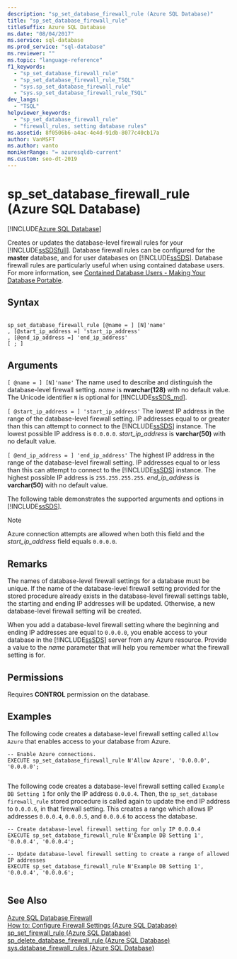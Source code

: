 ```yaml
---
description: "sp_set_database_firewall_rule (Azure SQL Database)"
title: "sp_set_database_firewall_rule"
titleSuffix: Azure SQL Database
ms.date: "08/04/2017"
ms.service: sql-database
ms.prod_service: "sql-database"
ms.reviewer: ""
ms.topic: "language-reference"
f1_keywords: 
  - "sp_set_database_firewall_rule"
  - "sp_set_database_firewall_rule_TSQL"
  - "sys.sp_set_database_firewall_rule"
  - "sys.sp_set_database_firewall_rule_TSQL"
dev_langs: 
  - "TSQL"
helpviewer_keywords: 
  - "sp_set_database_firewall_rule"
  - "firewall_rules, setting database rules"
ms.assetid: 8f0506b6-a4ac-4e4d-91db-8077c40cb17a
author: VanMSFT
ms.author: vanto
monikerRange: "= azuresqldb-current"
ms.custom: seo-dt-2019
---
```

# sp_set_database_firewall_rule (Azure SQL Database)
[!INCLUDE[Azure SQL Database](../../includes/applies-to-version/asdb.md)]

  Creates or updates the database-level firewall rules for your [!INCLUDE[ssSDSfull](../../includes/sssdsfull-md.md)]. Database firewall rules can be configured for the **master** database, and for user databases on [!INCLUDE[ssSDS](../../includes/sssds-md.md)]. Database firewall rules are particularly useful when using contained database users. For more information, see [Contained Database Users - Making Your Database Portable](../../relational-databases/security/contained-database-users-making-your-database-portable.md).  
  
## Syntax  
  
```  
  
sp_set_database_firewall_rule [@name = ] [N]'name'  
, [@start_ip_address =] 'start_ip_address'  
, [@end_ip_address =] 'end_ip_address'
[ ; ]  
```  
  
## Arguments  
`[ @name = ] [N]'name'`
 The name used to describe and distinguish the database-level firewall setting. *name* is **nvarchar(128)** with no default value. The Unicode identifier `N` is optional for [!INCLUDE[ssSDS_md](../../includes/sssds-md.md)]. 
  
`[ @start_ip_address = ] 'start_ip_address'`
 The lowest IP address in the range of the database-level firewall setting. IP addresses equal to or greater than this can attempt to connect to the [!INCLUDE[ssSDS](../../includes/sssds-md.md)] instance. The lowest possible IP address is `0.0.0.0`. *start_ip_address* is **varchar(50)** with no default value.  
  
`[ @end_ip_address = ] 'end_ip_address'`
 The highest IP address in the range of the database-level firewall setting. IP addresses equal to or less than this can attempt to connect to the [!INCLUDE[ssSDS](../../includes/sssds-md.md)] instance. The highest possible IP address is `255.255.255.255`. *end_ip_address* is **varchar(50)** with no default value.  
  
 The following table demonstrates the supported arguments and options in [!INCLUDE[ssSDS](../../includes/sssds-md.md)].  
  
> [!NOTE]  
>  Azure connection attempts are allowed when both this field and the *start_ip_address* field equals `0.0.0.0`.  
  
## Remarks  
 The names of database-level firewall settings for a database must be unique. If the name of the database-level firewall setting provided for the stored procedure already exists in the database-level firewall settings table, the starting and ending IP addresses will be updated. Otherwise, a new database-level firewall setting will be created.  
  
 When you add a database-level firewall setting where the beginning and ending IP addresses are equal to `0.0.0.0`, you enable access to your database in the [!INCLUDE[ssSDS](../../includes/sssds-md.md)] server from any Azure resource. Provide a value to the *name* parameter that will help you remember what the firewall setting is for.  
  
## Permissions  
 Requires **CONTROL** permission on the database.  
  
## Examples  
 The following code creates a database-level firewall setting called `Allow Azure` that enables access to your database from Azure.  
  
```  
-- Enable Azure connections.  
EXECUTE sp_set_database_firewall_rule N'Allow Azure', '0.0.0.0', '0.0.0.0';  
  
```  
  
 The following code creates a database-level firewall setting called `Example DB Setting 1` for only the IP address `0.0.0.4`. Then, the `sp_set_database firewall_rule` stored procedure is called again to update the end IP address to `0.0.0.6`, in that firewall setting. This creates a range which allows IP addresses `0.0.0.4`, `0.0.0.5`, and `0.0.0.6` to access the database.
  
```  
-- Create database-level firewall setting for only IP 0.0.0.4  
EXECUTE sp_set_database_firewall_rule N'Example DB Setting 1', '0.0.0.4', '0.0.0.4';  
  
-- Update database-level firewall setting to create a range of allowed IP addresses
EXECUTE sp_set_database_firewall_rule N'Example DB Setting 1', '0.0.0.4', '0.0.0.6';  
  
```  
  
## See Also  
 [Azure SQL Database Firewall](/azure/azure-sql/database/firewall-configure)   
 [How to: Configure Firewall Settings (Azure SQL Database)](/azure/azure-sql/database/firewall-configure)   
 [sp_set_firewall_rule &#40;Azure SQL Database&#41;](../../relational-databases/system-stored-procedures/sp-set-firewall-rule-azure-sql-database.md)   
 [sp_delete_database_firewall_rule &#40;Azure SQL Database&#41;](../../relational-databases/system-stored-procedures/sp-delete-database-firewall-rule-azure-sql-database.md)   
 [sys.database_firewall_rules &#40;Azure SQL Database&#41;](../../relational-databases/system-catalog-views/sys-database-firewall-rules-azure-sql-database.md)  
  
